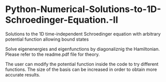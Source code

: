 # Python-Numerical-Solutions-to-1D-Schroedinger-Equation.-II
Solutions to the 1D time-independent Schroedinger equation with arbitrary potential function allowing bound states

Solve eigenenergies and eigenfunctions by diagonaliznig the Hamiltonian. Please refer to the readme.pdf file for theory.

The user can modify the potential function inside the code to try different functions. 
The size of the basis can be increased in order to obtain more accurate results.


